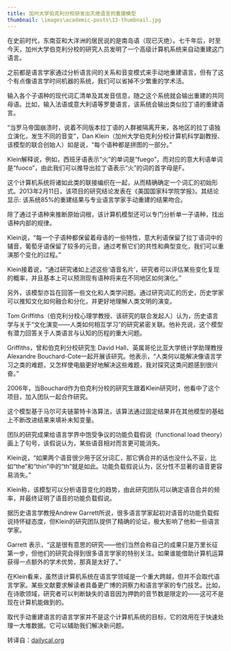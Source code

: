 ```yaml
---
title: 加州大学伯克利分校研发出灭绝语言的重建模型
thumbnail: \images\academic-posts\13-thumbnail.jpg
---
```


在史前时代，东南亚和大洋洲的居民说的是南岛语（现已灭绝）。七千年后，时至今天，加州大学伯克利分校的研究人员发明了一个高级计算机系统来自动重建这门语言。

<!--more-->

之前都是语言学家通过分析语言间的关系和音变模式来手动地重建语言，但有了这个有点像语言学时间机器的系统，我们可以省掉不少繁重的学术活。

输入各个子语种的现代词汇清单及其发音信息，随之这个系统就会输出重建的共同母语。比如，输入法语或意大利语等罗曼语言，该系统会输出类似拉丁语的重建语言。

“当罗马帝国崩溃时，说着不同版本拉丁语的人群被隔离开来，各地区的拉丁语独立演化，发生不同的音变”，Dan Klein（加州大学伯克利分校计算机科学副教授、该模型的联合创始人）如是说，“每个语种都是拼图的一部分。”

Klein解释说，例如，西班牙语表示“火”的单词是“fuego”，而对应的意大利语单词是“fuoco”，由此我们可以推导出拉丁语表示“火”的词的首字母是F。

这个计算机系统将诸如此类的联接编织在一起，从而精确确定一个词汇的初始形式。2013年2月11日，该项目的研究结论发表在《美国国家科学院学报》。其结论显示: 该系统85%的重建结果与专业语言学家手动重建的结果吻合。

除了通过子语种来推断原始词根，该计算机模型还可以专门分析单一子语种，找出语种内部的规律。

Klein说，“每一个子语种都保留着母语的一些特性，意大利语保留了拉丁语词中的辅音，葡萄牙语保留了较多的元音，通过考察它们的共性和典型变化，我们可以重演那个变化的过程。”

Klein接着说，“通过研究诸如上述这些‘语音名片’，研究者可以评估某些变化复现的概率，并且基本上可以预测现有语种将来在不同地区如何演化。”

另外，该模型亦旨在回答一些文化和人类学问题。通过研究词汇的历史，历史学家可以推知文化如何融合和分化，并更好地理解人类文明的演变。

Tom Griffiths（伯克利分校心理学教授、该研究的联合发起人）认为，历史语言学与关于“文化演变——人类如何相互学习”的研究紧密关联。他补充说，这个模型有潜力回答关于人类语言与认知的历程的重大问题。

Griffiths，曾和伯克利分校研究生 David Hall、英属哥伦比亚大学统计学助理教授Alexandre Bouchard-Cote一起开展该研究。他表示，“人类何以能解决像语言学习之类的难题，又怎样使电脑更好地解决这些难题，我对探究这类问题感到很兴奋。”

2006年，当Bouchard作为伯克利分校的研究生跟着Klein研究时，他看中了这个项目，加入团队一起合作研究。

这个模型基于马尔可夫链蒙特卡洛算法，该算法通过固定结果并在其他模型的基础上不断改进结果来填补未知变量。

团队的研究成果给语言学界中饱受争议的功能负载假说（functional load theory）画上了句号，该假说认为，某些语音相对而言更可能消失。

Klein说，“如果两个语音很少用于区分词汇，那它俩合并的话也没什么不妥，比如“the”和“thin”中的“th”就是如此。功能负载假说认为，区分性不显著的语音更容易消失。”

Klein称，该模型可以分析语音变化的趋势，由此研究团队可以确定语音合并的频率，并最终证明了语音的功能负载假说。

据历史语言学教授Andrew Garrett所说，很多语言学家起初对语音的功能负载假说持怀疑态度，但Klein的研究团队提供了精确的论证，极大影响了他和一些语言学家。

Garrett 表示，“这是很有意思的研究——他们当然会称自己的成果只是万里长征第一步，但他们的研究会得到很多语言学家的特别关注。如果谁能借助计算机运算获得一点额外的学术优势，那真是太好了。”

在Klein看来，虽然该计算机系统在语言学领域是一个重大跨越，但并不会取代语言学家。某些文献要求解读者具备更广博的洞察力和语言学家的专门技艺。比如，在诗歌领域，研究者可以判断缺失的语音因为押韵的音节数是限定的——这可不是现在计算机能做到的。

取代手动重建语言的语言学家并不是这个计算机系统的目标，它的效用在于快速处理一大堆数据。它可以辅助我们解决新问题。

转译自：[dailycal.org](http://www.dailycal.org/2013/02/19/uc-berkeley-researchers-develop-model-to-reconstruct-lost-languages/)